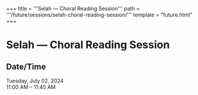 +++
title = '''Selah — Choral Reading Session'''
path = '''/future/sessions/selah-choral-reading-session/'''
template = "future.html"
+++

<h1>Selah — Choral Reading Session</h1>

<h2>Date/Time</h2>
<p>Tuesday, July 02, 2024<br>
11:00 AM – 11:45 AM</p>

